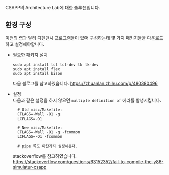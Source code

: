 ---
---
CSAPP의 Architecture Lab에 대한 솔루션입니다.

## 환경 구성
이전의 랩과 달리 디펜던시 프로그램들이 있어 구성하는데 몇 가지 패키지들을 다운로드하고 설정해야합니다.

* 필요한 패키지 설치  
	```console
	sudo apt install tcl tcl-dev tk tk-dev
	sudo apt install flex
	sudo apt install bison
	```
	
	다음 블로그를 참고하였습니다. https://zhuanlan.zhihu.com/p/480380496
	
* 설정  
  다음과 같은 설정을 하지 않으면 `multiple definition of` 에러를 발생시킵니다.
  ``` console
	# Old misc/Makefile:
	CFLAGS=-Wall -O1 -g
	LCFLAGS=-O1
	
	# New misc/Makefile:
	CFLAGS=-Wall -O1 -g -fcommon
	LCFLAGS=-O1 -fcommon
	
	# pipe 쪽도 마찬가지 설정해준다.
  ```
  stackoverflow를 참고하였습니다. https://stackoverflow.com/questions/63152352/fail-to-compile-the-y86-simulatur-csapp


